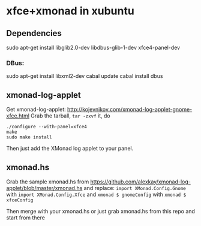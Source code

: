
xfce+xmonad in xubuntu
======================

Dependencies
------------
sudo apt-get install libglib2.0-dev libdbus-glib-1-dev xfce4-panel-dev

### DBus:
sudo apt-get install libxml2-dev
cabal update
cabal install dbus

xmonad-log-applet
-----------------
Get xmonad-log-applet: http://kojevnikov.com/xmonad-log-applet-gnome-xfce.html
Grab the tarball, `tar -zxvf` it, do

```
./configure --with-panel=xfce4
make
sudo make install
```

Then just add the XMonad log applet to your panel.

xmonad.hs
---------
Grab the sample xmonad.hs from https://github.com/alexkay/xmonad-log-applet/blob/master/xmonad.hs and replace:
`import XMonad.Config.Gnome` with `import XMonad.Config.Xfce`
and
`xmonad $ gnomeConfig` with `xmonad $ xfceConfig`

Then merge with your xmonad.hs or just grab xmonad.hs from this repo and start from there



